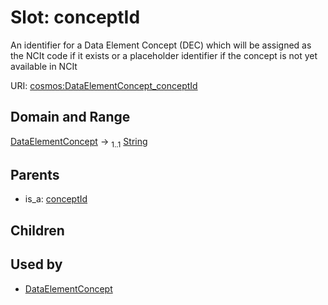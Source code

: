 
# Slot: conceptId


An identifier for a Data Element Concept (DEC) which will be assigned as the NCIt code if it exists or a placeholder identifier if the concept is not yet available in NCIt

URI: [cosmos:DataElementConcept_conceptId](https://www.cdisc.org/cosmos/1-0DataElementConcept_conceptId)


## Domain and Range

[DataElementConcept](DataElementConcept.md) &#8594;  <sub>1..1</sub> [String](types/String.md)

## Parents

 *  is_a: [conceptId](conceptId.md)

## Children


## Used by

 * [DataElementConcept](DataElementConcept.md)
